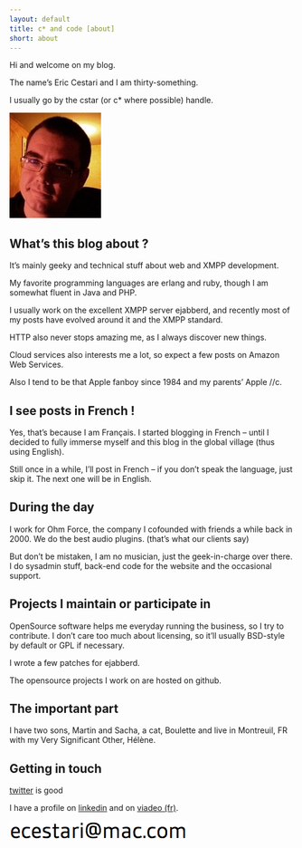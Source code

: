 ```yaml
---
layout: default
title: c* and code [about]
short: about
---
```


Hi and welcome on my blog.

The name’s Eric Cestari and I am thirty-something.

I usually go by the cstar (or c* where possible) handle.

![Eric Cestari, with head roughly shaved, looking half mysterious, half amused.](/images/cstar.jpg "Eric Cestari")

What’s this blog about ?
---
It’s mainly geeky and technical stuff about web and XMPP development.

My favorite programming languages are erlang and ruby, though I am somewhat fluent in Java and PHP.

I usually work on the excellent XMPP server ejabberd, and recently most of my posts have evolved around it and the XMPP standard.

HTTP also never stops amazing me, as I always discover new things.

Cloud services also interests me a lot, so expect a few posts on Amazon Web Services.

Also I tend to be that Apple fanboy since 1984 and my parents’ Apple //c.

I see posts in French !
---
Yes, that’s because I am Français. I started blogging in French – until I decided to fully immerse myself and this blog in the global village (thus using English).

Still once in a while, I’ll post in French – if you don’t speak the language, just skip it. The next one will be in English.

During the day
---
I work for Ohm Force, the company I cofounded with friends a while back in 2000.
We do the best audio plugins. (that’s what our clients say)

But don’t be mistaken, I am no musician, just the geek-in-charge over there. I do sysadmin stuff, back-end code for the website and the occasional support.

Projects I maintain or participate in
---
OpenSource software helps me everyday running the business, so I try to contribute. I don’t care too much about licensing, so it’ll usually BSD-style by default or GPL if necessary.

I wrote a few patches for ejabberd.

The opensource projects I work on are hosted on github.

The important part
---
I have two sons, Martin and Sacha, a cat, Boulette and live in Montreuil, FR with my Very Significant Other, Hélène.

Getting in touch
---
[twitter](http://twitter.com/cstar/) is good

I have a profile on [linkedin](http://www.linkedin.com/pub/0/931/a94) and on [viadeo  (fr)](http://www.viadeo.com/recherche/profil/?memberId=0021qy43rdcmbguh).

![email](/images/email.png "Eric Cestari")